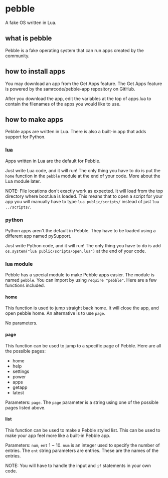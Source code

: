 # pebble

A fake OS written in Lua.

## what is pebble

Pebble is a fake operating system that can run apps created by the community.

## how to install apps

You may download an app from the Get Apps feature.
The Get Apps feature is powered by the samrcode/pebble-app repository on GitHub.

After you download the app, edit the variables at the top of apps.lua to contain the filenames of the apps you would like to use.

## how to make apps

Pebble apps are written in Lua. There is also a built-in app that adds support for Python.

### lua

Apps written in Lua are the default for Pebble.

Just write Lua code, and it will run! The only thing you have to do is put the `home` function in the `pebble` module at the end of your code. More about the Lua module later.

NOTE: File locations don't exactly work as expected. It will load from the top directory where boot.lua is loaded. This means that to open a script for your app you will manually have to type `lua public/scripts/` instead of just `lua ../scripts/`.

### python

Python apps aren't the default in Pebble. They have to be loaded using a different app named pySupport.

Just write Python code, and it will run! The only thing you have to do is add `os.system("lua public/scripts/open.lua")` at the end of your code.

### lua module

Pebble has a special module to make Pebble apps easier. The module is named `pebble`. You can import by using `require "pebble"`. Here are a few functions included.

#### home

This function is used to jump straight back home. It will close the app, and open pebble home. An alternative is to use `page`.

No parameters.

#### page

This function can be used to jump to a specific page of Pebble. Here are all the possible pages: 

- home
- help
- settings
- power
- apps
- getapp
- latest

Parameters: `page`. The `page` parameter is a string using one of the possible pages listed above.

#### list

This function can be used to make a Pebble styled list. This can be used to make your app feel more like a built-in Pebble app.

Parameters: `num`, `ent` 1 ~ 10. `num` is an integer used to specify the number of entries. The `ent` string parameters are entries. These are the names of the entries.

NOTE: You will have to handle the input and `if` statements in your own code.
